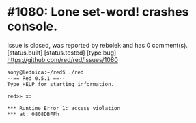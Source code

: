 
#1080: Lone set-word! crashes console.
================================================================================
Issue is closed, was reported by rebolek and has 0 comment(s).
[status.built] [status.tested] [type.bug]
<https://github.com/red/red/issues/1080>

```
sony@lednica:~/red$ ./red 
--== Red 0.5.1 ==-- 
Type HELP for starting information. 

red>> x:

*** Runtime Error 1: access violation
*** at: 0808DBFFh
```



